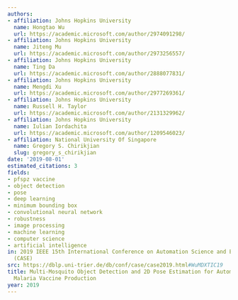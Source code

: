 ```yaml
---
authors:
- affiliation: Johns Hopkins University
  name: Hongtao Wu
  url: https://academic.microsoft.com/author/2974091298/
- affiliation: Johns Hopkins University
  name: Jiteng Mu
  url: https://academic.microsoft.com/author/2973256557/
- affiliation: Johns Hopkins University
  name: Ting Da
  url: https://academic.microsoft.com/author/2888077831/
- affiliation: Johns Hopkins University
  name: Mengdi Xu
  url: https://academic.microsoft.com/author/2977269361/
- affiliation: Johns Hopkins University
  name: Russell H. Taylor
  url: https://academic.microsoft.com/author/2131329962/
- affiliation: Johns Hopkins University
  name: Iulian Iordachita
  url: https://academic.microsoft.com/author/1209546023/
- affiliation: National University Of Singapore
  name: Gregory S. Chirikjian
  slug: gregory_s_chirikjian
date: '2019-08-01'
estimated_citations: 3
fields:
- pfspz vaccine
- object detection
- pose
- deep learning
- minimum bounding box
- convolutional neural network
- robustness
- image processing
- machine learning
- computer science
- artificial intelligence
in: 2019 IEEE 15th International Conference on Automation Science and Engineering
  (CASE)
src: https://dblp.uni-trier.de/db/conf/case/case2019.html#WuMDXTIC19
title: Multi-Mosquito Object Detection and 2D Pose Estimation for Automation of PfSPZ
  Malaria Vaccine Production
year: 2019
---
```

